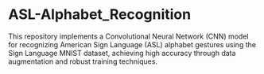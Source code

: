# ASL-Alphabet_Recognition
This repository implements a Convolutional Neural Network (CNN) model for recognizing American Sign Language (ASL) alphabet gestures using the Sign Language MNIST dataset, achieving high accuracy through data augmentation and robust training techniques.
